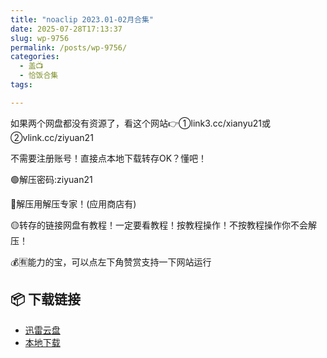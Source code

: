```yaml
---
title: "noaclip 2023.01-02月合集"
date: 2025-07-28T17:13:37
slug: wp-9756
permalink: /posts/wp-9756/
categories:
  - 盖📺
  - 恰饭合集
tags:

---
```


如果两个网盘都没有资源了，看这个网站👉①link3.cc/xianyu21或②vlink.cc/ziyuan21

不需要注册账号！直接点本地下载转存OK？懂吧！

🟢解压密码:ziyuan21

🔵解压用解压专家！(应用商店有)

🟡转存的链接网盘有教程！一定要看教程！按教程操作！不按教程操作你不会解压！

💰🈶能力的宝，可以点左下角赞赏支持一下网站运行

## 📦 下载链接
- [迅雷云盘](https://blziyuan21.com/pay-download/9756?key=1c3de57c0d&down_id=0)
- [本地下载](https://blziyuan21.com/pay-download/9756?key=1c3de57c0d&down_id=1)

